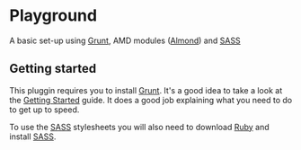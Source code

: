 # Playground

A basic set-up using [Grunt](http://gruntjs.com/), AMD modules ([Almond](https://github.com/jrburke/almond)) and [SASS](http://sass-lang.com/)

## Getting started

This pluggin requires you to install [Grunt](http://gruntjs.com/). It's a good idea to take a look at the [Getting Started](http://gruntjs.com/getting-started) guide. It does a good job explaining what you need to do to get up to speed.

To use the [SASS](http://sass-lang.com/) stylesheets you will also need to download [Ruby](http://www.ruby-lang.org/en/downloads/) and install [SASS](http://sass-lang.com/download.html).